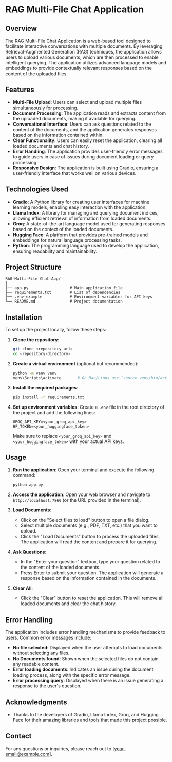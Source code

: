 # RAG Multi-File Chat Application

## Overview

The RAG Multi-File Chat Application is a web-based tool designed to facilitate interactive conversations with multiple documents. By leveraging Retrieval-Augmented Generation (RAG) techniques, the application allows users to upload various documents, which are then processed to enable intelligent querying. The application utilizes advanced language models and embeddings to provide contextually relevant responses based on the content of the uploaded files.

## Features

- **Multi-File Upload**: Users can select and upload multiple files simultaneously for processing.
- **Document Processing**: The application reads and extracts content from the uploaded documents, making it available for querying.
- **Conversational Interface**: Users can ask questions related to the content of the documents, and the application generates responses based on the information contained within.
- **Clear Functionality**: Users can easily reset the application, clearing all loaded documents and chat history.
- **Error Handling**: The application provides user-friendly error messages to guide users in case of issues during document loading or query processing.
- **Responsive Design**: The application is built using Gradio, ensuring a user-friendly interface that works well on various devices.

## Technologies Used

- **Gradio**: A Python library for creating user interfaces for machine learning models, enabling easy interaction with the application.
- **Llama Index**: A library for managing and querying document indices, allowing efficient retrieval of information from loaded documents.
- **Groq**: A state-of-the-art language model used for generating responses based on the context of the loaded documents.
- **Hugging Face**: A platform that provides pre-trained models and embeddings for natural language processing tasks.
- **Python**: The programming language used to develop the application, ensuring readability and maintainability.

## Project Structure

```
RAG-Multi-File-Chat-App/
│
├── app.py                  # Main application file
├── requirements.txt        # List of dependencies
├── .env-example            # Environment variables for API keys
└── README.md               # Project documentation
```

## Installation

To set up the project locally, follow these steps:

1. **Clone the repository**:
   ```bash
   git clone <repository-url>
   cd <repository-directory>
   ```

2. **Create a virtual environment** (optional but recommended):
   ```bash
   python -m venv venv
   venv\Scripts\activate       # On Mac/Linux use `source venv/bin/activate`
   ```

3. **Install the required packages**:
   ```bash
   pip install -r requirements.txt
   ```

4. **Set up environment variables**:
   Create a `.env` file in the root directory of the project and add the following lines:
   ```plaintext
   GROQ_API_KEY=<your_groq_api_key>
   HF_TOKEN=<your_huggingface_token>
   ```

   Make sure to replace `<your_groq_api_key>` and `<your_huggingface_token>` with your actual API keys.

## Usage

1. **Run the application**:
   Open your terminal and execute the following command:
   ```bash
   python app.py
   ```

2. **Access the application**:
   Open your web browser and navigate to `http://localhost:7860` (or the URL provided in the terminal).

3. **Load Documents**:
   - Click on the "Select files to load" button to open a file dialog.
   - Select multiple documents (e.g., PDF, TXT, etc.) that you want to upload.
   - Click the "Load Documents" button to process the uploaded files. The application will read the content and prepare it for querying.

4. **Ask Questions**:
   - In the "Enter your question" textbox, type your question related to the content of the loaded documents.
   - Press Enter to submit your question. The application will generate a response based on the information contained in the documents.

5. **Clear All**:
   - Click the "Clear" button to reset the application. This will remove all loaded documents and clear the chat history.

## Error Handling

The application includes error handling mechanisms to provide feedback to users. Common error messages include:

- **No file selected**: Displayed when the user attempts to load documents without selecting any files.
- **No Documents found**: Shown when the selected files do not contain any readable content.
- **Error loading documents**: Indicates an issue during the document loading process, along with the specific error message.
- **Error processing query**: Displayed when there is an issue generating a response to the user's question.

## Acknowledgments

- Thanks to the developers of Gradio, Llama Index, Groq, and Hugging Face for their amazing libraries and tools that made this project possible.

## Contact

For any questions or inquiries, please reach out to [your-email@example.com].